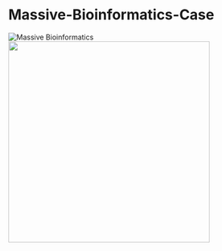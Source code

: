 # Massive-Bioinformatics-Case


![Massive Bioinformatics](https://github.com/ferhatyyaman/Massive-Bioinformatics-Case/assets/66822481/3ca87c2d-a926-47a4-ab55-332474d97932)
<img src="https://github.com/ferhatyyaman/Massive-Bioinformatics-Case/assets/66822481/3ca87c2d-a926-47a4-ab55-332474d97932" width="400" height="400">



